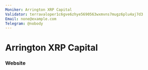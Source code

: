 ```yaml
---
Moniker: Arrington XRP Capital
Validator: terravaloper1c6gve6zhye5690563wxmvns7mugz6plu4aj7d3
Email: none@example.com
Telegram: @nobody
---
```


# Arrington XRP Capital



### Website



